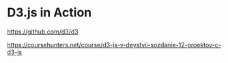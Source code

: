# D3.js in Action

https://github.com/d3/d3

https://coursehunters.net/course/d3-js-v-deystvii-sozdanie-12-proektov-c-d3-js
